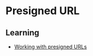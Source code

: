 # Presigned URL

<!--
https://www.youtube.com/watch?v=Hf4ps7q2WCY
-->

<!--
https://docs.aws.amazon.com/AmazonS3/latest/userguide/using-presigned-url.html
https://developers.cloudflare.com/r2/api/s3/presigned-urls/
https://cloud.google.com/storage/docs/access-control/signed-urls
-->

## Learning

- [Working with presigned URLs](https://docs.aws.amazon.com/AmazonS3/latest/userguide/using-presigned-url.html)
